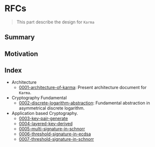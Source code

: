 # RFCs

> This part describe the design for `Karma`

## Summary

## Motivation

## Index

- Architecture
  - [0001-architecture-of-karma](text/0001-architecture-of-karma.md): Present
  architecture document for `Karma`.
- Cryptography Fundamental
  - [0002-discrete-logarithm-abstraction](text/0002-discrete-logarithm-abstraction.md):
  Fundamental abstraction in asymmetrical discrete logarithm.
- Application based Cryptography.
  - [0003-key-pair-generate](text/0003-key-pair-generate.md)
  - [0004-layered-key-derived](text/0004-layered-key-derived.md)
  - [0005-multi-signature-in-schnorr](text/0005-multi-signature-in-schnorr.md)
  - [0006-threshold-signature-in-ecdsa](text/0006-threshold-signature-in-ecdsa.md)
  - [0007-threshold-signature-in-schnorr](text/0007-threshold-signature-in-schnorr.md)

